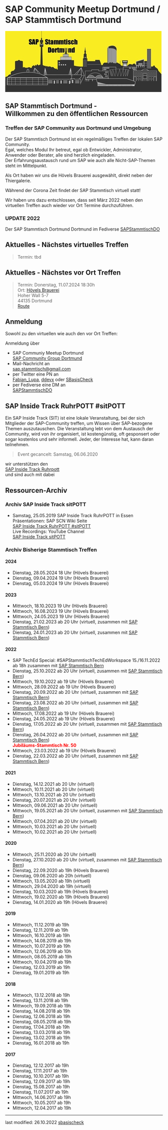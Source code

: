 # SAP Community Meetup Dortmund /<br> SAP Stammtisch Dortmund

![SAP Stammtisch Dortmund](img/Stammtisch_Dortmund_Logo_wiki.jpg)

## SAP Stammtisch Dortmund - <br> Willkommen zu den öffentlichen Ressourcen

### Treffen der SAP Community aus Dortmund und Umgebung

Der SAP Stammtisch Dortmund ist ein regelmäßiges Treffen der lokalen SAP Community.  
Egal, welches Modul Ihr betreut, egal ob Entwickler, Administrator, Anwender oder Berater, alle sind herzlich eingeladen.  
Der Erfahrungsaustausch rund um SAP wie auch alle Nicht-SAP-Themen steht im Mittelpunkt.

Als Ort haben wir uns die Hövels Brauerei ausgewählt, direkt neben der Thiergalerie.

Während der Corona Zeit findet der SAP Stammtisch virtuell statt!

Wir haben uns dazu entschlossen, dass seit März 2022 neben den virtuellen Treffen auch wieder vor Ort Termine durchzuführen.

### UPDATE 2022

Der SAP Stammtisch Dortmund Dortmund im Fediverse
[SAPStammtischDO](@SAPStammtischDO@saptodon.org)

## Aktuelles - Nächstes virtuelles Treffen

> Termin: tbd
<!---
Dienstag, 16.05.2023 ab 19h  
zusammen mit [SAP Stammtisch Bern](https://sapstammtisch.github.io/Bern/)  
  [Link zur Zoom Session](https://us02web.zoom.us/j/92185252407?pwd=bnovSVBUQk14eHA0cUlQSStJbytZdz09/)  
  Meeting-ID: 9218 5252 407  
  Kenncode: ddic
-->
## Aktuelles - Nächstes vor Ort Treffen

> Termin: Donerstag, 11.07.2024 18:30h  
  Ort: [Hövels Brauerei](http://www.hoevels-hausbrauerei.de/)  
  Hoher Wall 5-7  
  44135 Dortmund  
  [Route](https://www.google.de/maps/dir//H%C3%96VELS+Hausbrauerei,+Hoher+Wall,+Dortmund/@51.5124745,7.4240223,13z/data=!3m1!5s0x47b919e12d5f025d:0x7edf0a3a3f00b3e0!4m8!4m7!1m0!1m5!1m1!1s0x47b919e728aabbaf:0xd525f834865885a0!2m2!1d7.4590415!2d51.5124263?hl=de)

## Anmeldung

Sowohl zu den virtuellen wie auch den vor Ort Treffen:

Anmeldung über

- SAP Communiy Meetup Dortmund<br> [SAP Community Group Dortmund](https://community.sap.com/t5/dortmund/gh-p/dortmund)
- Mail-Nachricht an  
  [sap.stammtisch@gmail.com](mailto:sap.stammtisch@gmail.com)  
- per Twitter eine PN an  
  [Fabian_Lupa](https://twitter.com/fabian_lupa), [ddevx](https://twitter.com/ddevx) oder [SBasisCheck](https://twitter.com/SBasisCheck/)
- per Fediverse eine DM an  
  [SAPStammtischDO](@SAPStammtischDO@saptodon.org)

## SAP Inside Track RuhrPOTT #sitPOTT

Ein SAP Inside Track (SIT) ist eine lokale Veranstaltung, bei der sich Mitglieder der SAP-Community treffen, um Wissen über SAP-bezogene Themen auszutauschen. Die Veranstaltung lebt von dem Austausch der Community, wird von ihr organisiert, ist kostengünstig, oft gesponsert oder sogar kostenlos und sehr informell. Jeder, der Interesse hat, kann daran teilnehmen.

> Event gecancelt: Samstag, 06.06.2020

wir unterstützen den  
[SAP Inside Track Ruhrpott](https://wiki.scn.sap.com/wiki/display/events/SAP+Inside+Track+Ruhrpott%2C+June+6th+2020%2C+%23sitPOTT+-+CANCELLED)  
und sind auch mit dabei

## Ressourcen-Archiv

### Archiv SAP Inside Track sitPOTT

- Samstag, 25.05.2019 SAP Inside Track RuhrPOTT in Essen  
  Präsentationen: SAP SCN Wiki Seite  
  [SAP Inside Track RuhrPOTT #sitPOTT](2019-sitPOTT.md)  
  Live Recordings: YouTube Channel  
  [SAP Inside Track sitPOTT](https://www.youtube.com/channel/UCuquqxaHNQhdi2cfaFcqtkw)

### Archiv Bisherige Stammtisch Treffen

#### 2024

- Dienstag, 28.05.2024 18 Uhr (Hövels Brauerei)
- Dienstag, 09.04.2024 19 Uhr (Hövels Brauerei)
- Dienstag, 05.03.2024 19 Uhr (Hövels Brauerei)

#### 2023

- Mittwoch, 18.10.2023 19 Uhr (Hövels Brauerei)
- Mittwoch, 16.08.2023 19 Uhr (Hövels Brauerei)
- Mittwoch, 24.05.2023 19 Uhr (Hövels Brauerei)
- Dienstag, 21.02.2023 ab 20 Uhr (virtuell, zusammen mit [SAP Stammtisch Bern](https://sapstammtisch.github.io/Bern/))
- Dienstag, 24.01.2023 ab 20 Uhr (virtuell, zusammen mit [SAP Stammtisch Bern](https://sapstammtisch.github.io/Bern/))

#### 2022

- SAP TechEd Special: #SAPStammtischTechEdWorkspace 15./16.11.2022 ab 18h zusammen mit [SAP Stammtisch Bern](https://sapstammtisch.github.io/Bern/)
- Dienstag, 25.10.2022 ab 20 Uhr (virtuell, zusammen mit [SAP Stammtisch Bern](https://sapstammtisch.github.io/Bern/))
- Mittwoch, 19.10.2022 ab 19 Uhr (Hövels Brauerei)
- Mittwoch, 28.09.2022 ab 19 Uhr (Hövels Brauerei)
- Dienstag, 20.09.2022 ab 20 Uhr (virtuell, zusammen mit [SAP Stammtisch Bern](https://sapstammtisch.github.io/Bern/))
- Dienstag, 23.08.2022 ab 20 Uhr (virtuell, zusammen mit [SAP Stammtisch Bern](https://sapstammtisch.github.io/Bern/))
- Mittwoch, 17.08.2022 ab 19 Uhr (Hövels Brauerei)
- Dienstag, 24.05.2022 ab 19 Uhr (Hövels Brauerei)
- Dienstag, 17.05.2022 ab 20 Uhr (virtuell, zusammen mit [SAP Stammtisch Bern](https://sapstammtisch.github.io/Bern/))
- Dienstag, 26.04.2022 ab 20 Uhr (virtuell, zusammen mit [SAP Stammtisch Bern](https://sapstammtisch.github.io/Bern/))<br><span style="color:red">**Jubiläums-Stammtisch Nr. 50**<span>
- Mittwoch, 23.03.2022 ab 19 Uhr (Hövels Brauerei)
- Dienstag, 22.03.2022 ab 20 Uhr (virtuell, zusammen mit [SAP Stammtisch Bern](https://sapstammtisch.github.io/Bern/))

#### 2021

- Dienstag, 14.12.2021 ab 20 Uhr (virtuell)
- Mittwoch, 10.11.2021 ab 20 Uhr (virtuell)
- Mittwoch, 13.10.2021 ab 20 Uhr (virtuell)
- Dienstag, 20.07.2021 ab 20 Uhr (virtuell)
- Mittwoch, 09.06.2021 ab 20 Uhr (virtuell)
- Mittwoch, 19.05.2021 ab 20 Uhr (virtuell, zusammen mit [SAP Stammtisch Bern](https://wiki.scn.sap.com/wiki/display/events/SAP+Stammtisch+Bern+und+virtuell+Schweiz))
- Mittwoch, 07.04.2021 ab 20 Uhr (virtuell)
- Mittwoch, 10.03.2021 ab 20 Uhr (virtuell)
- Mittwoch, 10.02.2021 ab 20 Uhr (virtuell)

#### 2020

- Mittwoch, 25.11.2020 ab 20 Uhr (virtuell)
- Dienstag, 27.10.2020 ab 20 Uhr (virtuell, zusammen mit [SAP Stammtisch Bern](https://wiki.scn.sap.com/wiki/display/events/SAP+Stammtisch+Bern+und+virtuell+Schweiz))
- Dienstag, 22.09.2020 ab 19h (Hövels Brauerei)
- Dienstag, 09.06.2020 ab 20h (virtuell)
- Mittwoch, 13.05.2020 ab 19h (virtuell)
- Mittwoch, 29.04.2020 ab 19h (virtuell)
- Dienstag, 10.03.2020 ab 19h (Hövels Brauerei)
- Mittwoch, 19.02.2020 ab 19h (Hövels Brauerei)
- Dienstag, 14.01.2020 ab 19h (Hövels Brauerei)

#### 2019

- Mittwoch, 11.12.2019 ab 19h
- Dienstag, 12.11.2019 ab 19h
- Mittwoch, 16.10.2019 ab 19h
- Mittwoch, 14.08.2019 ab 19h
- Mittwoch, 10.07.2019 ab 19h
- Mittwoch, 12.06.2019 ab 10h
- Mittwoch, 08.05.2019 ab 19h
- Mittwoch, 10.04.2019 ab 19h
- Dienstag, 12.03.2019 ab 19h
- Dienstag, 19.01.2019 ab 19h

#### 2018

- Mittwoch, 13.12.2018 ab 19h
- Dienstag, 13.11.2018 ab 19h
- Mittwoch, 19.09.2018 ab 19h
- Dienstag, 14.08.2018 ab 19h
- Dienstag, 12.06.2018 ab 19h
- Dienstag, 08.05.2018 ab 19h
- Dienstag, 17.04.2018 ab 19h
- Dienstag, 13.03.2018 ab 19h
- Dienstag, 13.02.2018 ab 19h
- Dienstag, 16.01.2018 ab 19h

#### 2017

- Dienstag, 12.12.2017 ab 19h
- Dienstag, 17.11.2017 ab 19h
- Dienstag, 10.10.2017 ab 19h
- Dienstag, 12.09.2017 ab 19h
- Dienstag, 15.08.2017 ab 19h
- Dienstag, 11.07.2017 ab 19h
- Mittwoch, 14.06.2017 ab 19h
- Mittwoch, 10.05.2017 ab 19h
- Mittwoch, 12.04.2017 ab 19h

---
last modified: 26.10.2022 [sbasischeck](https://github.com/sbasischeck)
